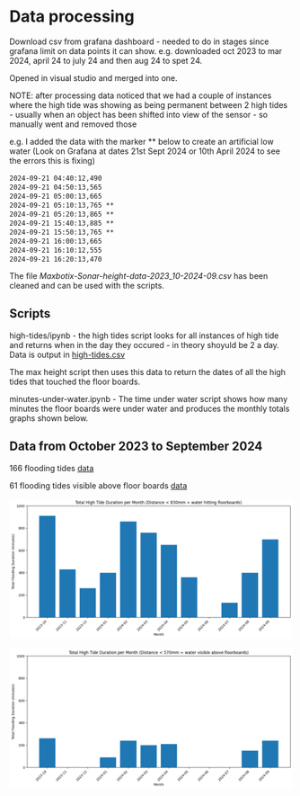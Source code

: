 # Data processing

Download csv from grafana dashboard - needed to do in stages since grafana limit on data points it can show. e.g. downloaded oct 2023 to mar 2024, april 24 to july 24 and then aug 24 to spet 24.

Opened in visual studio and merged into one.

NOTE: after processing data noticed that we had a couple of instances where the high tide was showing as being permanent between 2 high tides - usually when an object has been shifted into view of the sensor - so manually went and removed those

e.g. I added the data with the marker ** below to create an artificial low water (Look on Grafana at dates 21st Sept 2024 or 10th April 2024 to see the errors this is fixing)

```
2024-09-21 04:40:12,490
2024-09-21 04:50:13,565
2024-09-21 05:00:13,665
2024-09-21 05:10:13,765 **
2024-09-21 05:20:13,865 **
2024-09-21 15:40:13,885 **
2024-09-21 15:50:13,765 **
2024-09-21 16:00:13,665
2024-09-21 16:10:12,555
2024-09-21 16:20:13,470
```

The file _Maxbotix-Sonar-height-data-2023_10-2024-09.csv_ has been cleaned and can be used with the scripts.

## Scripts

high-tides/ipynb - the high tides script looks for all instances of high tide and returns when in the day they occured - in theory shoyuld be 2 a day. Data is output in [high-tides.csv](/data/high-tides.csv)

The max height script then uses this data to return the dates of all the high tides that touched the floor boards.

minutes-under-water.ipynb - The time under water script shows how many minutes the floor boards were under water and produces the monthly totals graphs shown below.

## Data from October 2023 to September 2024

166 flooding tides [data](/data/166-flooding-high-tides-touching-floorboards.csv)

61 flooding tides visible above floor boards [data](/data/61-flooding-high-tides-visible.csv)

![minutes flooded](/data/mins-under-water-830.png)

![minutes flooded](/data/mins-under-water-570.png)
